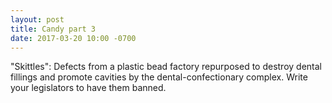 ```yaml
---
layout: post
title: Candy part 3
date: 2017-03-20 10:00 -0700
---
```


"Skittles": Defects from a plastic bead factory repurposed to destroy
dental fillings and promote cavities by the dental-confectionary
complex. Write your legislators to have them banned.

